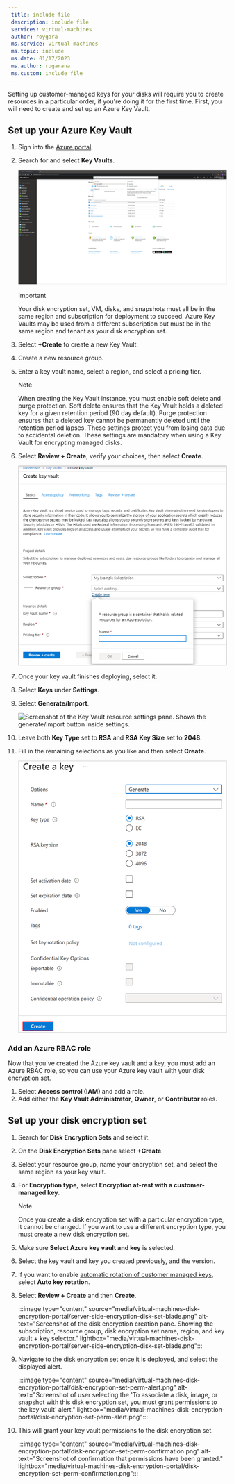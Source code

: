```yaml
---
 title: include file
 description: include file
 services: virtual-machines
 author: roygara
 ms.service: virtual-machines
 ms.topic: include
 ms.date: 01/17/2023
 ms.author: rogarana
 ms.custom: include file
---
```

Setting up customer-managed keys for your disks will require you to create resources in a particular order, if you're doing it for the first time. First, you will need to create and set up an Azure Key Vault.

## Set up your Azure Key Vault

1. Sign into the [Azure portal](https://aka.ms/diskencryptionupdates).
1. Search for and select **Key Vaults**.

    [![Screenshot of the Azure portal with the search dialog box expanded.](./media/virtual-machines-disk-encryption-portal/server-side-encryption-key-vault-portal-search.png)](./media/virtual-machines-disk-encryption-portal/sever-side-encryption-key-vault-portal-search-expanded.png#lightbox)

    > [!IMPORTANT]
    > Your disk encryption set, VM, disks, and snapshots must all be in the same region and subscription for deployment to succeed. Azure Key Vaults may be used from a different subscription but must be in the same region and tenant as your disk encryption set.

1. Select **+Create** to create a new Key Vault.
1. Create a new resource group.
1. Enter a key vault name, select a region, and select a pricing tier.

    > [!NOTE]
    > When creating the Key Vault instance, you must enable soft delete and purge protection. Soft delete ensures that the Key Vault holds a deleted key for a given retention period (90 day default). Purge protection ensures that a deleted key cannot be permanently deleted until the retention period lapses. These settings protect you from losing data due to accidental deletion. These settings are mandatory when using a Key Vault for encrypting managed disks.

1. Select **Review + Create**, verify your choices, then select **Create**.

    ![Screenshot of the Azure Key Vault creation experience. Showing the particular values you create.](./media/virtual-machines-disk-encryption-portal/server-side-encryption-create-a-key-vault.png)

1. Once your key vault finishes deploying, select it.
1. Select **Keys** under **Settings**.
1. Select **Generate/Import**.

    ![Screenshot of the Key Vault resource settings pane. Shows the generate/import button inside settings.](./media/virtual-machines-disk-encryption-portal/sever-side-encryption-key-vault-generate-settings.png)

1. Leave both **Key Type** set to **RSA** and **RSA Key Size** set to **2048**.
1. Fill in the remaining selections as you like and then select **Create**.

    ![Screenshot of the create a key pane that appears once generate/import button is selected.](./media/virtual-machines-disk-encryption-portal/server-side-encryption-create-a-key-generate.png)

### Add an Azure RBAC role

Now that you've created the Azure key vault and a key, you must add an Azure RBAC role, so you can use your Azure key vault with your disk encryption set.

1. Select **Access control (IAM)** and add a role.
1. Add either the **Key Vault Administrator**, **Owner**, or **Contributor** roles.

## Set up your disk encryption set

1. Search for **Disk Encryption Sets** and select it.
1. On the **Disk Encryption Sets** pane select **+Create**.
1. Select your resource group, name your encryption set, and select the same region as your key vault.
1. For **Encryption type**, select **Encryption at-rest with a customer-managed key**.

    > [!NOTE]
    > Once you create a disk encryption set with a particular encryption type, it cannot be changed. If you want to use a different encryption type, you must create a new disk encryption set.

1. Make sure **Select Azure key vault and key** is selected.
1. Select the key vault and key you created previously, and the version.
1. If you want to enable [automatic rotation of customer managed keys](../articles/virtual-machines/disk-encryption.md#automatic-key-rotation-of-customer-managed-keys), select **Auto key rotation**.
1. Select **Review + Create** and then **Create**.

    :::image type="content" source="media/virtual-machines-disk-encryption-portal/server-side-encryption-disk-set-blade.png" alt-text="Screenshot of the disk encryption creation pane. Showing the subscription, resource group, disk encryption set name, region, and key vault + key selector." lightbox="media/virtual-machines-disk-encryption-portal/server-side-encryption-disk-set-blade.png":::

1. Navigate to the disk encryption set once it is deployed, and select the displayed alert.

    :::image type="content" source="media/virtual-machines-disk-encryption-portal/disk-encryption-set-perm-alert.png" alt-text="Screenshot of user selecting the 'To associate a disk, image, or snapshot with this disk encryption set, you must grant permissions to the key vault' alert." lightbox="media/virtual-machines-disk-encryption-portal/disk-encryption-set-perm-alert.png":::

1. This will grant your key vault permissions to the disk encryption set.

    :::image type="content" source="media/virtual-machines-disk-encryption-portal/disk-encryption-set-perm-confirmation.png" alt-text="Screenshot of confirmation that permissions have been granted." lightbox="media/virtual-machines-disk-encryption-portal/disk-encryption-set-perm-confirmation.png":::
